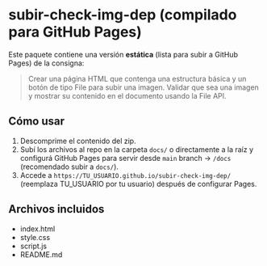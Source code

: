 # subir-check-img-dep (compilado para GitHub Pages)

Este paquete contiene una versión **estática** (lista para subir a GitHub Pages) de la consigna:
> Crear una página HTML que contenga una estructura básica y un botón de tipo File para subir una imagen. Validar que sea una imagen y mostrar su contenido en el documento usando la File API.

## Cómo usar
1. Descomprime el contenido del zip.
2. Subí los archivos al repo en la carpeta `docs/` o directamente a la raíz y configurá GitHub Pages para servir desde `main` branch -> `/docs` (recomendado subir a `docs/`).
3. Accede a `https://TU_USUARIO.github.io/subir-check-img-dep/` (reemplaza TU_USUARIO por tu usuario) después de configurar Pages.

## Archivos incluidos
- index.html
- style.css
- script.js
- README.md
